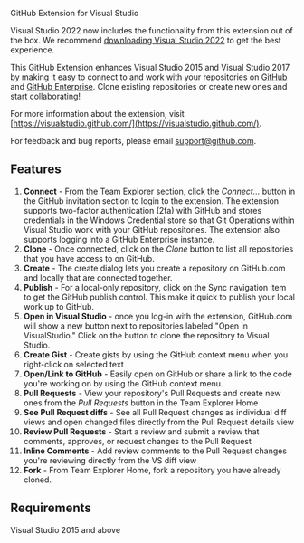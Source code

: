 GitHub Extension for Visual Studio

Visual Studio 2022 now includes the functionality from this extension out of the box. We recommend [downloading Visual Studio 2022](https://visualstudio.microsoft.com/vs/github/) to get the best experience.

This GitHub Extension enhances Visual Studio 2015 and Visual Studio 2017 by making it easy to connect to and work with your repositories on [GitHub](https://github.com/) and [GitHub Enterprise](https://enterprise.github.com/). Clone existing repositories or create new ones and start collaborating!

For more information about the extension, visit [https://visualstudio.github.com/](https://visualstudio.github.com/).

For feedback and bug reports, please email [support@github.com](mailto:support@github.com).

## Features

1.  **Connect** - From the Team Explorer section, click the _Connect..._ button in the GitHub invitation section to login to the extension. The extension supports two-factor authentication (2fa) with GitHub and stores credentials in the Windows Credential store so that Git Operations within Visual Studio work with your GitHub repositories. The extension also supports logging into a GitHub Enterprise instance.
2.  **Clone** - Once connected, click on the _Clone_ button to list all repositories that you have access to on GitHub.
3.  **Create** - The create dialog lets you create a repository on GitHub.com and locally that are connected together.
4.  **Publish** - For a local-only repository, click on the Sync navigation item to get the GitHub publish control. This make it quick to publish your local work up to GitHub.
5.  **Open in Visual Studio** - once you log-in with the extension, GitHub.com will show a new button next to repositories labeled "Open in VisualStudio." Click on the button to clone the repository to Visual Studio.
6.  **Create Gist** - Create gists by using the GitHub context menu when you right-click on selected text
7.  **Open/Link to GitHub** - Easily open on GitHub or share a link to the code you're working on by using the GitHub context menu.
8.  **Pull Requests** - View your repository's Pull Requests and create new ones from the _Pull Requests_ button in the Team Explorer Home
9.  **See Pull Request diffs** - See all Pull Request changes as individual diff views and open changed files directly from the Pull Request details view
10. **Review Pull Requests** - Start a review and submit a review that comments, approves, or request changes to the Pull Request
11. **Inline Comments** - Add review comments to the Pull Request changes you're reviewing directly from the VS diff view
12. **Fork** - From Team Explorer Home, fork a repository you have already cloned.

## Requirements

Visual Studio 2015 and above
